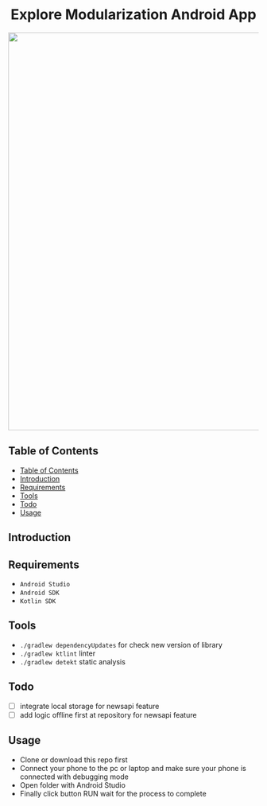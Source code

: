 <h1 align="center">Explore Modularization Android App</h1>
<p align="center">
<img src="https://miro.medium.com/max/1200/1*Tt_OwtZJ993YzswuRyPQiA.png" width="800"></p>

## Table of Contents

- [Table of Contents](#table-of-contents)
- [Introduction](#introduction)
- [Requirements](#requirements)
- [Tools](#tools)
- [Todo](#todo)
- [Usage](#usage)

## Introduction

## Requirements

- `Android Studio`
- `Android SDK`
- `Kotlin SDK`

## Tools
- `./gradlew dependencyUpdates` for check new version of library
- `./gradlew ktlint` linter
- `./gradlew detekt` static analysis

## Todo
- [ ] integrate local storage for newsapi feature 
- [ ] add logic offline first at repository for newsapi feature

## Usage

- Clone or download this repo first
- Connect your phone to the pc or laptop and make sure your phone is connected with debugging mode
- Open folder with Android Studio
- Finally click button RUN wait for the process to complete
